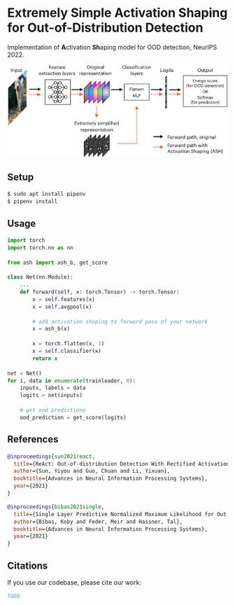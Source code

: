 # Extremely Simple Activation Shaping for Out-of-Distribution Detection

Implementation of **A**ctivation **Sh**aping model for OOD detection, NeurIPS 2022.

![Activation Shaping method](resources/fig1.png)
## Setup

```bash
$ sudo apt install pipenv
$ pipenv install
```

## Usage

```python
import torch
import torch.nn as nn

from ash import ash_b, get_score

class Net(nn.Module):
    ...
    def forward(self, x: torch.Tensor) -> torch.Tensor:
        x = self.features(x)
        x = self.avgpool(x)
        
        # add activation shaping to forward pass of your network
        x = ash_b(x)
        
        x = torch.flatten(x, 1)
        x = self.classifier(x)
        return x

net = Net()
for i, data in enumerate(trainloader, 0):
    inputs, labels = data
    logits = net(inputs)
    
    # get ood predictions
    ood_prediction = get_score(logits)
```


## References

```bibtex
@inproceedings{sun2021react,
  title={ReAct: Out-of-distribution Detection With Rectified Activations},
  author={Sun, Yiyou and Guo, Chuan and Li, Yixuan},
  booktitle={Advances in Neural Information Processing Systems},
  year={2021}
}
```

```bibtex
@inproceedings{bibas2021single,
  title={Single Layer Predictive Normalized Maximum Likelihood for Out-of-Distribution Detection},
  author={Bibas, Koby and Feder, Meir and Hassner, Tal},
  booktitle={Advances in Neural Information Processing Systems},
  year={2021}
}
```

## Citations

If you use our codebase, please cite our work:

```bibtex
TODO
```
